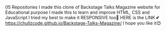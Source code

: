 05 Repositories
I made this clone of Backstage Talks Magazine website for Educational purpose
I made this to learn and improve HTML, CSS and JavaScript
I tried my best to make it RESPONSIVE too👀 
HERE is the LINK 💕https://chullzcode.github.io/Backstage-Talks-Magazine/  I hope you like it😊
